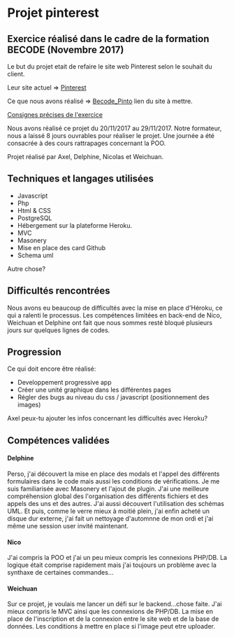 # Projet pinterest

## Exercice réalisé dans le cadre de la formation BECODE (Novembre 2017)

Le but du projet etait de refaire le site web Pinterest selon le souhait du client. 

Leur site actuel =>  [Pinterest](https://www.pinterest.com/)

Ce que nous avons réalisé => [Becode_Pinto]() lien du site à mettre. 

[Consignes précises de l'exercice](https://github.com/becodeorg/Lovelace-promo-2/blob/master/Projects/projet-pinterest/readme.md)

Nous avons réalisé ce projet du 20/11/2017 au 29/11/2017.
Notre formateur, nous a laissé 8 jours ouvrables pour réaliser le projet. Une journée a été consacrée à des cours rattrapages concernant la POO.

Projet réalisé par Axel, Delphine, Nicolas et Weichuan.

## Techniques et langages utilisées
* Javascript 
* Php
* Html & CSS
* PostgreSQL
* Hébergement sur la plateforme Heroku.
* MVC
* Masonery
* Mise en place des card Github
* Schema uml

Autre chose? 

## Difficultés rencontrées
Nous avons eu beaucoup de difficultés avec la mise en place d'Héroku, ce qui a ralenti le processus. Les compétences limitées en back-end de Nico, Weichuan et Delphine ont fait que nous sommes resté bloqué plusieurs jours sur quelques lignes de codes.

## Progression
Ce qui doit encore être réalisé: 
* Developpement progressive app
* Créer une unité graphique dans les différentes pages
* Régler des bugs au niveau du css / javascript (positionnement des images) 

Axel peux-tu ajouter les infos concernant les difficultés avec Heroku? 

## Compétences validées

#### Delphine 
Perso, j'ai découvert la mise en place des modals et l'appel des différents formulaires dans le code mais aussi les conditions de vérifications. Je me suis familiarisée avec Masonery et l'ajout de plugin. J'ai une meilleure compréhension global des l'organisation des différents fichiers et des appels des uns et des autres. J'ai aussi découvert l'utilisation des schémas UML. Et puis, comme le verre mieux à moitié plein, j'ai enfin acheté un disque dur externe, j'ai fait un nettoyage d'automnne de mon ordi et j'ai même une session user invité maintenant. 

#### Nico 
J'ai compris la POO et j'ai un peu mieux compris les connexions PHP/DB. La logique était comprise rapidement mais j'ai toujours un problème avec la synthaxe de certaines commandes...

#### Weichuan 

Sur ce projet, je voulais me lancer un défi sur le backend...chose faite. 
J'ai mieux compris le MVC ainsi que les connexions de PHP/DB. La mise en place de l'inscription et de la connexion entre le site web et de la base de données. Les conditions à mettre en place si l'image peut etre uploader.
